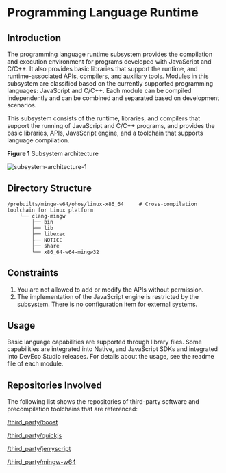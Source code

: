# Programming Language Runtime

## Introduction

The programming language runtime subsystem provides the compilation and execution environment for programs developed with JavaScript and C/C++. It also provides basic libraries that support the runtime, and runtime-associated APIs, compilers, and auxiliary tools. Modules in this subsystem are classified based on the currently supported programming languages: JavaScript and C/C++. Each module can be compiled independently and can be combined and separated based on development scenarios.

This subsystem consists of the runtime, libraries, and compilers that support the running of  JavaScript and C/C++ programs, and provides the basic libraries, APIs, JavaScript engine, and a toolchain that supports language compilation.

**Figure  1**  Subsystem architecture

![](figures/subsystem-architecture-1.png "subsystem-architecture-1")

## Directory Structure

```
/prebuilts/mingw-w64/ohos/linux-x86_64     # Cross-compilation toolchain for Linux platform
    └── clang-mingw
        ├── bin
        ├── lib
        ├── libexec
        ├── NOTICE
        ├── share
        └── x86_64-w64-mingw32
```

## Constraints

1.  You are not allowed to add or modify the APIs without permission.
2.  The implementation of the JavaScript engine is restricted by the subsystem. There is no configuration item for external systems.

## Usage

Basic language capabilities are supported through library files. Some capabilities are integrated into Native, and JavaScript SDKs and integrated into DevEco Studio releases. For details about the usage, see the readme file of each module.

## Repositories Involved

The following list shows the repositories of third-party software and precompilation toolchains that are referenced:

[/third\_party/boost](https://gitee.com/openharmony/third_party_boost)

[/third\_party/quickjs](https://gitee.com/openharmony/third_party_quickjs)

[/third\_party/jerryscript](https://gitee.com/openharmony/third_party_jerryscript)

[/third\_party/mingw-w64](https://gitee.com/openharmony/third_party_mingw-w64)